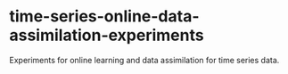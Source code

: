 # time-series-online-data-assimilation-experiments
Experiments for online learning and data assimilation for time series data.
